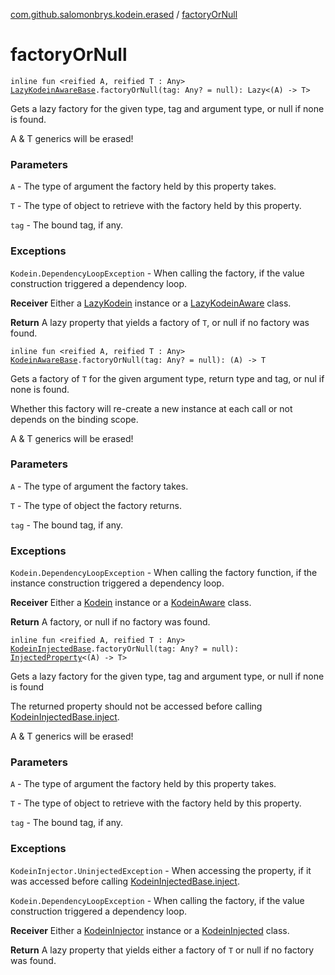 [com.github.salomonbrys.kodein.erased](index.md) / [factoryOrNull](.)

# factoryOrNull

`inline fun <reified A, reified T : Any> `[`LazyKodeinAwareBase`](../com.github.salomonbrys.kodein/-lazy-kodein-aware-base/index.md)`.factoryOrNull(tag: Any? = null): Lazy<(A) -> T>`

Gets a lazy factory for the given type, tag and argument type, or null if none is found.

A &amp; T generics will be erased!

### Parameters

`A` - The type of argument the factory held by this property takes.

`T` - The type of object to retrieve with the factory held by this property.

`tag` - The bound tag, if any.

### Exceptions

`Kodein.DependencyLoopException` - When calling the factory, if the value construction triggered a dependency loop.

**Receiver**
Either a [LazyKodein](../com.github.salomonbrys.kodein/-lazy-kodein/index.md) instance or a [LazyKodeinAware](../com.github.salomonbrys.kodein/-lazy-kodein-aware.md) class.

**Return**
A lazy property that yields a factory of `T`, or null if no factory was found.

`inline fun <reified A, reified T : Any> `[`KodeinAwareBase`](../com.github.salomonbrys.kodein/-kodein-aware-base/index.md)`.factoryOrNull(tag: Any? = null): (A) -> T`

Gets a factory of `T` for the given argument type, return type and tag, or nul if none is found.

Whether this factory will re-create a new instance at each call or not depends on the binding scope.

A &amp; T generics will be erased!

### Parameters

`A` - The type of argument the factory takes.

`T` - The type of object the factory returns.

`tag` - The bound tag, if any.

### Exceptions

`Kodein.DependencyLoopException` - When calling the factory function, if the instance construction triggered a dependency loop.

**Receiver**
Either a [Kodein](../com.github.salomonbrys.kodein/-kodein/index.md) instance or a [KodeinAware](../com.github.salomonbrys.kodein/-kodein-aware.md) class.

**Return**
A factory, or null if no factory was found.

`inline fun <reified A, reified T : Any> `[`KodeinInjectedBase`](../com.github.salomonbrys.kodein/-kodein-injected-base/index.md)`.factoryOrNull(tag: Any? = null): `[`InjectedProperty`](../com.github.salomonbrys.kodein/-injected-property/index.md)`<(A) -> T>`

Gets a lazy factory for the given type, tag and argument type, or null if none is found

The returned property should not be accessed before calling [KodeinInjectedBase.inject](../com.github.salomonbrys.kodein/-kodein-injected-base/inject.md).

A &amp; T generics will be erased!

### Parameters

`A` - The type of argument the factory held by this property takes.

`T` - The type of object to retrieve with the factory held by this property.

`tag` - The bound tag, if any.

### Exceptions

`KodeinInjector.UninjectedException` - When accessing the property, if it was accessed before calling [KodeinInjectedBase.inject](../com.github.salomonbrys.kodein/-kodein-injected-base/inject.md).

`Kodein.DependencyLoopException` - When calling the factory, if the value construction triggered a dependency loop.

**Receiver**
Either a [KodeinInjector](../com.github.salomonbrys.kodein/-kodein-injector/index.md) instance or a [KodeinInjected](../com.github.salomonbrys.kodein/-kodein-injected.md) class.

**Return**
A lazy property that yields either a factory of `T` or null if no factory was found.

